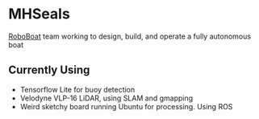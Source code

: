 # MHSeals

[RoboBoat](https://robonation.org/programs/roboboat/) team working to design, build, and operate a fully autonomous boat  

## Currently Using
 - Tensorflow Lite for buoy detection
 - Velodyne VLP-16 LiDAR, using SLAM and gmapping
 - Weird sketchy board running Ubuntu for processing. Using ROS
